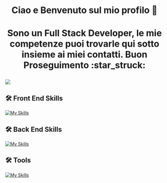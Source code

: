 <html>
<h1 align="center">Ciao e Benvenuto sul mio profilo 👋<h1/>
<p align="center">
Sono un Full Stack Developer, le mie competenze puoi trovarle qui sotto insieme ai miei contatti. Buon Proseguimento :star_struck:
</p>



![](https://komarev.com/ghpvc/?username=DavideBenedetti95&color=blueviolet)

## 🛠 Front End Skills
[![My Skills](https://skillicons.dev/icons?i=js,html,css,bootstrap)](https://skillicons.dev)

## 🛠 Back End Skills
[![My Skills](https://skillicons.dev/icons?i=php,laravel,mysql)](https://skillicons.dev)

## 🛠 Tools 
[![My Skills](https://skillicons.dev/icons?i=git,github)](https://skillicons.dev)
<!--
**DavideBenedetti95/DavideBenedetti95** is a ✨ _special_ ✨ repository because its `README.md` (this file) appears on your GitHub profile.


- 🔭 I’m currently working on ...
- 🌱 I’m currently learning ...
- 👯 I’m looking to collaborate on ...
- 🤔 I’m looking for help with ...
- 💬 Ask me about ...
- 📫 How to reach me: ...
- 😄 Pronouns: ...
- ⚡ Fun fact: ...
-->

</html>
